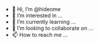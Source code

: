 - 👋 Hi, I’m @hideome
- 👀 I’m interested in ...
- 🌱 I’m currently learning ...
- 💞️ I’m looking to collaborate on ...
- 📫 How to reach me ...

<!---
hideome/hideome is a ✨ special ✨ repository because its `README.md` (this file) appears on your GitHub profile.
You can click the Preview link to take a look at your changes.
--->
